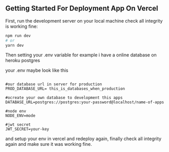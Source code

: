 ## Getting Started For Deployment App On Vercel

First, run the development server on your local machine check all integrity is working fine:

```bash
npm run dev
# or
yarn dev
```

Then setting your .env variable for example i have a online database on heroku postgres

your .env maybe look like this
```env

#our database url in server for production
PROD_DATABASE_URL= this_is_databases_when_production

#ocreate your own database to development this apps
DATABASE_URL=postgres://postgres:your-password@localhost/name-of-apps

#node env
NODE_ENV=mode

#jwt secret
JWT_SECRET=your-key

```

and setup your env in vercel and redeploy again, finally check all integrity again and make sure it was working fine.

